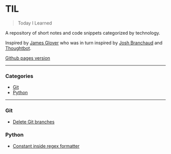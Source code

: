 # TIL

> Today I Learned

A repository of short notes and code snippets categorized by technology.

Inspired by [James Glover](https://github.com/JamesGlover/til) who was in turn
inspired by [Josh Branchaud](https://github.com/jbranchaud/til) and [Thoughtbot](https://github.com/thoughtbot/til).

[Github pages version](https://harrietc52.github.io/til/)

---

### Categories

* [Git](#git)
* [Python](#python)

---

### Git

- [Delete Git branches](git/delete_branch.md)


### Python

- [Constant inside regex formatter](python/constant_inside_regex.md)

